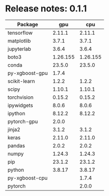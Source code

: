 # Release notes: 0.1.1

Package | gpu| cpu
---|---|---
tensorflow|2.11.1|2.11.1
matplotlib|3.7.1|3.7.1
jupyterlab|3.6.4|3.6.4
boto3|1.26.155|1.26.155
conda|23.5.0|23.5.0
py-xgboost-gpu|1.7.4| 
scikit-learn|1.2.2|1.2.2
scipy|1.10.1|1.10.1
torchvision|0.15.2|0.15.2
ipywidgets|8.0.6|8.0.6
ipython|8.12.2|8.12.2
pytorch-gpu|2.0.0| 
jinja2|3.1.2|3.1.2
keras|2.11.0|2.11.0
pandas|2.0.2|2.0.2
numpy|1.24.3|1.24.3
pip|23.1.2|23.1.2
python|3.8.17|3.8.17
py-xgboost-cpu| |1.7.4
pytorch| |2.0.0
